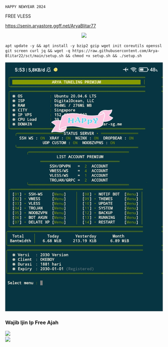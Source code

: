 ````
HAPPY NEWYEAR 2024
````

FREE VLESS

https://senin.aryastore.ggff.net/AryaBlitar77

<p align="center">
<img src="https://readme-typing-svg.herokuapp.com?color=%2336BCF7&center=true&vCenter=true&lines=S+C+R+I+P+T++A+R+Y+A++B+L+I+T+A+R" />
</p>

````
apt update -y && apt install -y bzip2 gzip wget init coreutils openssl git screen curl jq && wget -q https://raw.githubusercontent.com/Arya-Blitar22/sct/main/setup.sh && chmod +x setup.sh && ./setup.sh
````

![logo](https://raw.githubusercontent.com/Arya-Blitar22/sct/main/sci.png)

### Wajib Ijin Ip Free Ajah
<a href="https://t.me/AryaBlitar" target=”_blank”><img src="https://img.shields.io/static/v1?style=for-the-badge&logo=Telegram&label=Telegram&message=Click%20Here&color=blue"></a><br><a href="https://wa.me/6281931615811" target=”_blank”><img src="https://img.shields.io/static/v1?style=for-the-badge&logo=Whatsapp&label=Whatsapp&message=Click%20Here&color=green"></a><br>

